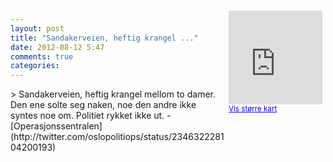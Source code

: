 ```yaml
---
layout: post
title: "Sandakerveien, heftig krangel ..."
date: 2012-08-12 5:47
comments: true
categories: 
---
```

<div style="float:right; margin:5px; position:relative;top:-130px;"><iframe width="150" height="150" frameborder="0" scrolling="no" marginheight="0" marginwidth="0" src="http://maps.google.com/maps?q=Sandakerveien%0A,+Oslo&hl=no&t=m&z=14&output=embed&iwloc=&"></iframe><br/><small><a href="http://maps.google.com/maps?q=Sandakerveien%0A,+Oslo&hl=no&t=m&z=14&source=embed&iwloc=A" style="color:#0000FF;text-align:left" target="_new">Vis st&oslash;rre kart</a></small></div>
> Sandakerveien, heftig krangel mellom to damer. Den ene solte seg naken, noe den andre ikke syntes noe om. Politiet rykket ikke ut. 
- [Operasjonssentralen](http://twitter.com/oslopolitiops/status/234632228104200193)
